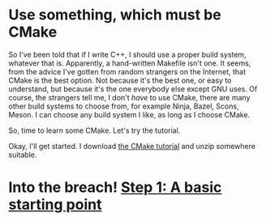 # Use something, which must be CMake

So I've been told that if I write C++, I should use a proper build system, whatever that is. Apparently, a hand-written Makefile isn't one. It seems, from the advice I've gotten from random strangers on the Internet, that CMake is the best option. Not because it's the best one, or easy to understand, but because it's the one everybody else except GNU uses. Of course, the strangers tell me, I don't *have* to use CMake, there are many other build systems to choose from, for example Ninja, Bazel, Scons, Meson. I can choose any build system I like, as long as I choose CMake.

So, time to learn some CMake. Let's try the tutorial.

Okay, I'll get started. I download [the CMake tutorial](https://cmake.org/cmake/help/latest/guide/tutorial/index.html) and unzip somewhere suitable.

# Into the breach! [Step 1: A basic starting point](step01.html)
